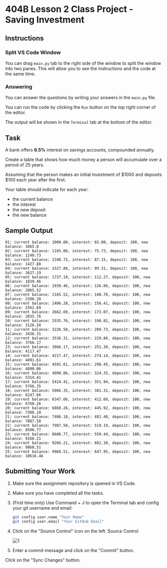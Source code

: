 # 404B Lesson 2 Class Project - Saving Investment

## Instructions

### Split VS Code Window

You can drag `main.py` tab to the right side of the window to split the window into two panes. This will allow you to see the instructions and the code at the same time.

### Answering

You can answer the questions by writing your answers in the `main.py` file.

You can run the code by clicking the `Run` button on the top right corner of the editor.

The output will be shown in the `Terminal` tab at the bottom of the editor.

## Task

A bank offers **6.5%** interest on savings accounts, compounded annually.

Create a table that shows how much money a person will accumulate over a period of 25 years.

Assuming that the person makes an initial investment of \$1000 and deposits \$100 each year after the first.

Your table should indicate for each year:

- the current balance
- the interest
- the new deposit
- the new balance

## Sample Output

```
01: current balance: 1000.00, interest: 65.00, deposit: 100, new balance: 1065.0
02: current balance: 1165.00, interest: 75.73, deposit: 100, new balance: 1240.73
03: current balance: 1340.73, interest: 87.15, deposit: 100, new balance: 1427.88
04: current balance: 1527.88, interest: 99.31, deposit: 100, new balance: 1627.19
05: current balance: 1727.19, interest: 112.27, deposit: 100, new balance: 1839.46
06: current balance: 1939.46, interest: 126.06, deposit: 100, new balance: 2065.52
07: current balance: 2165.52, interest: 140.76, deposit: 100, new balance: 2306.28
08: current balance: 2406.28, interest: 156.41, deposit: 100, new balance: 2562.69
09: current balance: 2662.69, interest: 173.07, deposit: 100, new balance: 2835.76
10: current balance: 2935.76, interest: 190.82, deposit: 100, new balance: 3126.58
11: current balance: 3226.58, interest: 209.73, deposit: 100, new balance: 3436.31
12: current balance: 3536.31, interest: 229.86, deposit: 100, new balance: 3766.17
13: current balance: 3866.17, interest: 251.30, deposit: 100, new balance: 4117.47
14: current balance: 4217.47, interest: 274.14, deposit: 100, new balance: 4491.61
15: current balance: 4591.61, interest: 298.45, deposit: 100, new balance: 4890.06
16: current balance: 4990.06, interest: 324.35, deposit: 100, new balance: 5314.41
17: current balance: 5414.41, interest: 351.94, deposit: 100, new balance: 5766.35
18: current balance: 5866.35, interest: 381.31, deposit: 100, new balance: 6247.66
19: current balance: 6347.66, interest: 412.60, deposit: 100, new balance: 6760.26
20: current balance: 6860.26, interest: 445.92, deposit: 100, new balance: 7306.18
21: current balance: 7406.18, interest: 481.40, deposit: 100, new balance: 7887.58
22: current balance: 7987.58, interest: 519.19, deposit: 100, new balance: 8506.77
23: current balance: 8606.77, interest: 559.44, deposit: 100, new balance: 9166.21
24: current balance: 9266.21, interest: 602.30, deposit: 100, new balance: 9868.51
25: current balance: 9968.51, interest: 647.95, deposit: 100, new balance: 10616.46
```

## Submitting Your Work

1. Make sure the assignment repository is opened in VS Code.

2. Make sure you have completed all the tasks.

3. (First time only)
Use Command + J to open the Terminal tab and config your git username and email:
    ```bash
    git config user.name "Your Name"
    git config user.email "Your GitHub Email"
    ```

4. Click on the "Source Control" icon on the left. Source Control

    ![1](https://github.com/BlueinnoClassroom/404B-L2.1-Template/assets/155412668/2c31026e-c14d-484f-bb9e-dc87189a0216)

5. Enter a commit message and click on the "Commit" button.

Click on the "Sync Changes" button.
